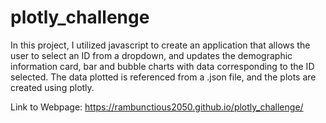 # plotly_challenge

In this project, I utilized javascript to create an application that allows the user to select an ID from a dropdown, and updates the demographic information card, bar and bubble charts with data corresponding to the ID selected. The data plotted is referenced from a .json file, and the plots are created using plotly. 

Link to Webpage: https://rambunctious2050.github.io/plotly_challenge/
